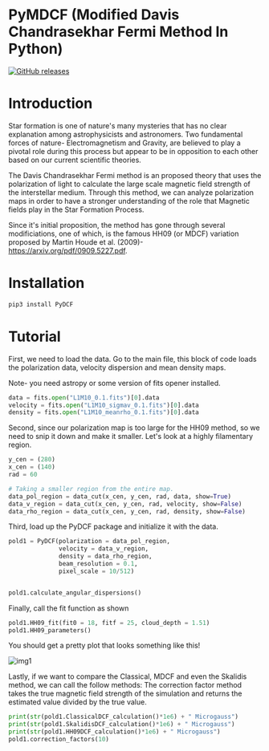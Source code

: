 # PyMDCF (Modified Davis Chandrasekhar Fermi Method In Python)

[![GitHub releases](https://img.shields.io/github/release/greenbone/PROJECT.svg)](https://github.com/parkji30/PyDCF/releases/tag/pilot)

# Introduction

Star formation is one of nature's many mysteries that has no clear explanation among astrophysicists and astronomers. Two fundamental forces of nature- Electromagnetism and Gravity, are believed to play a pivotal role during this process but appear to be in opposition to each other based on our current scientific theories.

The Davis Chandrasekhar Fermi method is an proposed theory that uses the polarization of light to calculate the large scale magnetic field strength of the interstellar medium. Through this method, we can analyze polarization maps in order to have a stronger understanding of the role that Magnetic fields play in the Star Formation Process.

Since it's initial proposition, the method has gone through several modificiations, one of which, is the famous HH09 (or MDCF) variation proposed by Martin Houde et al. (2009)- https://arxiv.org/pdf/0909.5227.pdf.


# Installation

```python
pip3 install PyDCF
```

# Tutorial
First, we need to load the data. Go to the main file, this block of code loads the polarization data, velocity dispersion and mean density maps.

Note- you need astropy or some version of fits opener installed.

```python
data = fits.open("L1M10_0.1.fits")[0].data
velocity = fits.open("L1M10_sigmav_0.1.fits")[0].data
density = fits.open("L1M10_meanrho_0.1.fits")[0].data
```

Second, since our polarization map is too large for the HH09 method, so we need to snip it down and make it smaller. Let's look at a highly filamentary region.

```python
y_cen = (280)
x_cen = (140)
rad = 60

# Taking a smaller region from the entire map.
data_pol_region = data_cut(x_cen, y_cen, rad, data, show=True)
data_v_region = data_cut(x_cen, y_cen, rad, velocity, show=False)
data_rho_region = data_cut(x_cen, y_cen, rad, density, show=False)
```

Third, load up the PyDCF package and initialize it with the data.

```python
pold1 = PyDCF(polarization = data_pol_region,
              velocity = data_v_region,
              density = data_rho_region,
              beam_resolution = 0.1,
              pixel_scale = 10/512)


pold1.calculate_angular_dispersions()
```

Finally, call the fit function as shown
```python
pold1.HH09_fit(fit0 = 18, fitf = 25, cloud_depth = 1.51)
pold1.HH09_parameters()
```

You should get a pretty plot that looks something like this!

![img1](https://user-images.githubusercontent.com/28542017/160524270-76b4520f-93c2-4f4e-8b82-07a919a35346.png)

Lastly, if we want to compare the Classical, MDCF and even the Skalidis method, we can call the follow methods:
The correction factor method takes the true magnetic field strength of the simulation and returns the estimated value divided by the true value.

```python
print(str(pold1.ClassicalDCF_calculation()*1e6) + " Microgauss")
print(str(pold1.SkalidisDCF_calculation()*1e6) + " Microgauss")
print(str(pold1.HH09DCF_calculation()*1e6) + " Microgauss")
pold1.correction_factors(10)
```
